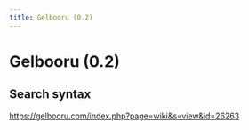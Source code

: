 ```yaml
---
title: Gelbooru (0.2)
---
```



# Gelbooru (0.2)

## Search syntax

<https://gelbooru.com/index.php?page=wiki&s=view&id=26263>